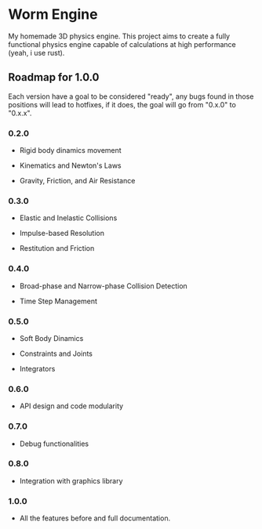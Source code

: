 # Worm Engine

My homemade 3D physics engine. This project aims to create a fully functional physics engine capable of calculations at high performance (yeah, i use rust).

## Roadmap for 1.0.0

Each version have a goal to be considered "ready", any bugs found in those positions will lead to hotfixes, if it does, the goal will go from "0.x.0" to "0.x.x".
### 0.2.0

- Rigid body dinamics movement

- Kinematics and Newton's Laws

- Gravity, Friction, and Air Resistance

### 0.3.0

- Elastic and Inelastic Collisions

- Impulse-based Resolution

- Restitution and Friction

### 0.4.0

- Broad-phase and Narrow-phase Collision Detection

- Time Step Management

### 0.5.0

- Soft Body Dinamics

- Constraints and Joints

- Integrators

### 0.6.0

- API design and code modularity

### 0.7.0

- Debug functionalities

### 0.8.0

- Integration with graphics library

### 1.0.0

- All the features before and full documentation.
